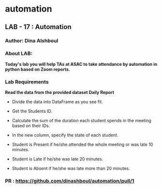 # automation

## LAB - 17 : Automation

### Author: Dina Alshboul

### About LAB:

**Today's lab you will help TAs at ASAC to take attendance by automation in python based on Zoom reports.**

### Lab Requirements

**Read the data from the provided dataset Daily Report**

- Divide the data into DataFrame as you see fit.

- Get the Students ID.

- Calculate the sum of the duration each student spends in the meeting based on their IDs.

- In the new column, specify the state of each student.

- Student is Present if he/she attended the whole meeting or was late 10 minutes.

- Student is Late if he/she was late 20 minutes.

- Student is Absent if he/she was late more than 20 minutes.
### PR : https://github.com/dinashboul/automation/pull/1